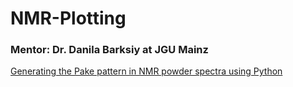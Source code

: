 # NMR-Plotting

### Mentor: Dr. Danila Barksiy at JGU Mainz

[Generating the Pake pattern in NMR powder spectra using Python](https://github.com/jaiisrani/NMR-Plotting/blob/main/ZULF.ipynb)
